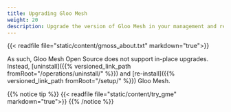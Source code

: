 ```yaml
---
title: Upgrading Gloo Mesh
weight: 20
description: Upgrade the version of Gloo Mesh in your management and remote clusters
---
```


{{< readfile file="static/content/gmoss_about.txt" markdown="true">}}

As such, Gloo Mesh Open Source does not support in-place upgrades. Instead, [uninstall]({{% versioned_link_path fromRoot="/operations/uninstall/" %}}) and [re-install]({{% versioned_link_path fromRoot="/setup/" %}}) Gloo Mesh.

{{% notice tip %}}
{{< readfile file="static/content/try_gme" markdown="true">}}
{{% /notice %}}
